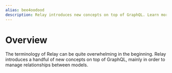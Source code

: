 ```yaml
---
alias: bee4oodood
description: Relay introduces new concepts on top of GraphQL. Learn more about terms like connections, edges and nodes in Relay and see a pagination example.
---
```


# Overview

The terminology of Relay can be quite overwhelming in the beginning. Relay introduces a handful of new concepts on top of GraphQL, mainly in order to manage relationships between models.




